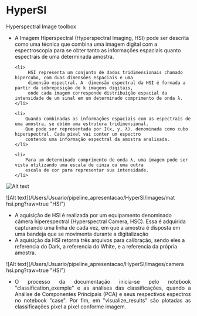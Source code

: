 # HyperSI
Hyperspectral Image toolbox

<ul>
    <li>
        A Imagem Hiperspectral (Hyperspectral Imaging, HSI) pode ser descrita como uma técnica que combina uma imagem 
        digital com a espectroscopia para se obter tanto as informações espaciais quanto espectrais de uma determinada amostra.
    </li>
    
    <li>
         HSI representa um conjunto de dados tridimensionais chamado hipercubo, com duas dimensões espaciais e uma 
         dimensão espectral. A  dimensão espectral da HSI é formada a partir da sobreposição de k imagens digitais, 
         onde cada imagem corresponde distribuição espacial da intensidade de um sinal em um determinado comprimento de onda λ.
    </li>
    
    <li>
        Quando combinadas as informações espaciais com as espectrais de uma amostra, se obtém uma estrutura tridimensional. 
        Que pode ser representada por I(x, y, λ). denominada como cubo hiperspectral. Cada pixel vai conter um espectro 
        contendo uma informação espectral da amostra analisada.
    </li>
    
    <li>       
        Para um determinado comprimento de onda λ, uma imagem pode ser vista utilizando uma escala de cinza ou uma outra 
        escala de cor para representar sua intensidade.
    </li>

</ul>
 
   
![Alt text](/Users/Usuario/pipeline_apresentacao/HyperSI/images/hsi.png?raw=true "HSI")
   
![Alt text](/Users/Usuario/pipeline_apresentacao/HyperSI/images/mat hsi.png?raw=true "HSI")
   

<ul>
    <li>
        A aquisição de HSI é realizada por um equipamento denominado câmera hiperespectral (Hyperspectral Camera, HSC). 
        Essa é adquirida capturando uma linha de cada vez, em que a amostra é disposta em uma bandeja que se movimenta 
        durante a digitalização
    </li>
    <li>
        A aquisição da HSI retorna três arquivos para calibração, sendo eles a referencia do Dark, a referencia do White, 
        e a referencia da própria amostra.  
    </li>
</ul>

   
![Alt text](/Users/Usuario/pipeline_apresentacao/HyperSI/images/camera hsi.png?raw=true "HSI")
   
   
<ul>
    <li style="text-align: justify">
        O processo da documentação inicia-se pelo notebook "classification_exemple" e as análises das classificações, 
        quando a Análise de Componentes Principais (PCA) e seus respectivos espectros no notebook "case". 
        Por fim, em "visualize_results" são plotadas as classificações pixel a pixel conforme imagem.
    </li>
</ul>
   